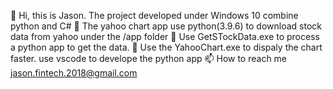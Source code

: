 👋 Hi, this is Jason. The project developed under Windows 10 combine python and C#
👀 The yahoo chart app use python(3.9.6) to download stock data from yahoo under the /app folder
🌱 Use GetSTockData.exe to process a python app to get the data.
💞️ Use the YahooChart.exe to dispaly the chart faster. use vscode to develope the python app
📫 How to reach me jason.fintech.2018@gmail.com

<!---
jason557/jason557 is a ✨ special ✨ repository because its `README.md` (this file) appears on your GitHub profile.
You can click the Preview link to take a look at your changes.
--->
